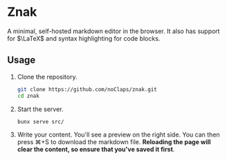 # Znak

A minimal, self-hosted markdown editor in the browser. It also has support for $\LaTeX$ and syntax highlighting for code blocks.

## Usage

1. Clone the repository.

   ```sh
   git clone https://github.com/noClaps/znak.git
   cd znak
   ```

2. Start the server.

   ```sh
   bunx serve src/
   ```

3. Write your content. You'll see a preview on the right side. You can then press ⌘+S to download the markdown file. **Reloading the page will clear the content, so ensure that you've saved it first**.

